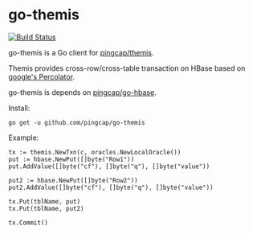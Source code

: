 # go-themis
[![Build Status](https://travis-ci.org/pingcap/go-themis.svg?branch=master)](https://travis-ci.org/pingcap/go-themis)

go-themis is a Go client for [pingcap/themis](https://github.com/pingcap/themis).

Themis provides cross-row/cross-table transaction on HBase based on [google's Percolator](http://research.google.com/pubs/pub36726.html).

go-themis is depends on [pingcap/go-hbase](https://github.com/pingcap/go-hbase).

Install:

```
go get -u github.com/pingcap/go-themis
```

Example:

```
tx := themis.NewTxn(c, oracles.NewLocalOracle())
put := hbase.NewPut([]byte("Row1"))
put.AddValue([]byte("cf"), []byte("q"), []byte("value"))

put2 := hbase.NewPut([]byte("Row2"))
put2.AddValue([]byte("cf"), []byte("q"), []byte("value"))

tx.Put(tblName, put)
tx.Put(tblName, put2)

tx.Commit()
```
